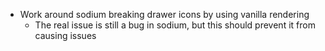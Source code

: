 * Work around sodium breaking drawer icons by using vanilla rendering
  * The real issue is still a bug in sodium, but this should prevent it from causing issues